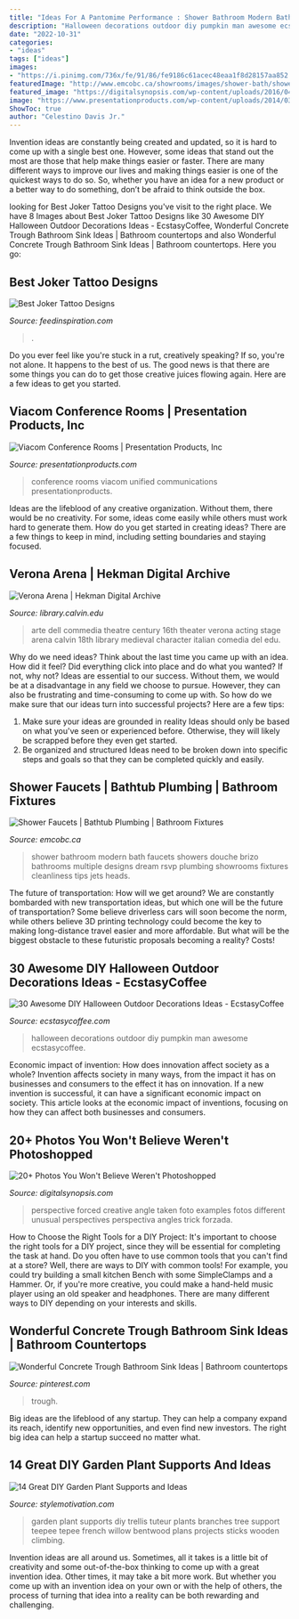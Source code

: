 ```yaml
---
title: "Ideas For A Pantomime Performance : Shower Bathroom Modern Bath Faucets Showers Douche Brizo Bathrooms Multiple Designs Dream Rsvp Plumbing Showrooms Fixtures Cleanliness Tips Jets Heads"
description: "Halloween decorations outdoor diy pumpkin man awesome ecstasycoffee"
date: "2022-10-31"
categories:
- "ideas"
tags: ["ideas"]
images:
- "https://i.pinimg.com/736x/fe/91/86/fe9186c61acec48eaa1f8d28157aa852.jpg"
featuredImage: "http://www.emcobc.ca/showrooms/images/shower-bath/shower-bath_08.jpg"
featured_image: "https://digitalsynopsis.com/wp-content/uploads/2016/04/forced-perspective-perfect-timing-creative-angle-photos-29.jpg"
image: "https://www.presentationproducts.com/wp-content/uploads/2014/03/Small-Conference-Room-2.jpg"
ShowToc: true
author: "Celestino Davis Jr."
---
```



Invention ideas are constantly being created and updated, so it is hard to come up with a single best one. However, some ideas that stand out the most are those that help make things easier or faster. There are many different ways to improve our lives and making things easier is one of the quickest ways to do so. So, whether you have an idea for a new product or a better way to do something, don’t be afraid to think outside the box.

	

		
looking for Best Joker Tattoo Designs you've visit to the right place. We have 8 Images about Best Joker Tattoo Designs like 30 Awesome DIY Halloween Outdoor Decorations Ideas - EcstasyCoffee, Wonderful Concrete Trough Bathroom Sink Ideas | Bathroom countertops and also Wonderful Concrete Trough Bathroom Sink Ideas | Bathroom countertops. Here you go:
		
    
## Best Joker Tattoo Designs

<img loading=lazy src="https://www.feedinspiration.com/wp-content/uploads/2015/05/joker_tattoo_by_ivostankov.jpg" onerror="this.onerror=null;this.src='https://tse1.mm.bing.net/th?id=OIP.s2gcIlLTLRQM9PdAl9EmWwHaKp&amp;pid=15.1';" alt="Best Joker Tattoo Designs">

_Source: feedinspiration.com_

>. 

	

Do you ever feel like you're stuck in a rut, creatively speaking? If so, you're not alone. It happens to the best of us. The good news is that there are some things you can do to get those creative juices flowing again. Here are a few ideas to get you started.

    
## Viacom Conference Rooms | Presentation Products, Inc

<img loading=lazy src="https://www.presentationproducts.com/wp-content/uploads/2014/03/Small-Conference-Room-2.jpg" onerror="this.onerror=null;this.src='https://tse3.mm.bing.net/th?id=OIP.jdz5xyLhdnIy2gASdmgLlwHaE7&amp;pid=15.1';" alt="Viacom Conference Rooms | Presentation Products, Inc">

_Source: presentationproducts.com_

>conference rooms viacom unified communications presentationproducts. 

	

Ideas are the lifeblood of any creative organization. Without them, there would be no creativity. For some, ideas come easily while others must work hard to generate them. How do you get started in creating ideas? There are a few things to keep in mind, including setting boundaries and staying focused.

    
## Verona Arena | Hekman Digital Archive

<img loading=lazy src="https://library.calvin.edu/hda/sites/default/files/cas375h.jpg" onerror="this.onerror=null;this.src='https://tse2.mm.bing.net/th?id=OIP.9mBsO5wxfzloPmCmd3sEpwHaK4&amp;pid=15.1';" alt="Verona Arena | Hekman Digital Archive">

_Source: library.calvin.edu_

>arte dell commedia theatre century 16th theater verona acting stage arena calvin 18th library medieval character italian comedia del edu. 

	

Why do we need ideas?
Think about the last time you came up with an idea. How did it feel? Did everything click into place and do what you wanted? If not, why not?
Ideas are essential to our success. Without them, we would be at a disadvantage in any field we choose to pursue. However, they can also be frustrating and time-consuming to come up with. So how do we make sure that our ideas turn into successful projects? Here are a few tips: 

1) Make sure your ideas are grounded in reality 
Ideas should only be based on what you've seen or experienced before. Otherwise, they will likely be scrapped before they even get started. 
2) Be organized and structured 
Ideas need to be broken down into specific steps and goals so that they can be completed quickly and easily.

    
## Shower Faucets | Bathtub Plumbing | Bathroom Fixtures

<img loading=lazy src="http://www.emcobc.ca/showrooms/images/shower-bath/shower-bath_08.jpg" onerror="this.onerror=null;this.src='https://tse4.mm.bing.net/th?id=OIP.tR6-djs6aEv_Mxt4jltv5QHaJ2&amp;pid=15.1';" alt="Shower Faucets | Bathtub Plumbing | Bathroom Fixtures">

_Source: emcobc.ca_

>shower bathroom modern bath faucets showers douche brizo bathrooms multiple designs dream rsvp plumbing showrooms fixtures cleanliness tips jets heads. 

	

The future of transportation: How will we get around?
We are constantly bombarded with new transportation ideas, but which one will be the future of transportation? Some believe driverless cars will soon become the norm, while others believe 3D printing technology could become the key to making long-distance travel easier and more affordable. But what will be the biggest obstacle to these futuristic proposals becoming a reality? Costs!

    
## 30 Awesome DIY Halloween Outdoor Decorations Ideas - EcstasyCoffee

<img loading=lazy src="https://i0.wp.com/www.ecstasycoffee.com/wp-content/uploads/2016/10/Menacing-Pumpkin-Man.jpg" onerror="this.onerror=null;this.src='https://tse4.mm.bing.net/th?id=OIP.duYFu-zqaKqumkxgHJ5BfAHaM0&amp;pid=15.1';" alt="30 Awesome DIY Halloween Outdoor Decorations Ideas - EcstasyCoffee">

_Source: ecstasycoffee.com_

>halloween decorations outdoor diy pumpkin man awesome ecstasycoffee. 

	

Economic impact of invention: How does innovation affect society as a whole?
Invention affects society in many ways, from the impact it has on businesses and consumers to the effect it has on innovation. If a new invention is successful, it can have a significant economic impact on society. This article looks at the economic impact of inventions, focusing on how they can affect both businesses and consumers.

    
## 20+ Photos You Won&#039;t Believe Weren&#039;t Photoshopped

<img loading=lazy src="https://digitalsynopsis.com/wp-content/uploads/2016/04/forced-perspective-perfect-timing-creative-angle-photos-29.jpg" onerror="this.onerror=null;this.src='https://tse2.mm.bing.net/th?id=OIP.AoZbPns1bW9-0xcKQUk9PQHaKk&amp;pid=15.1';" alt="20+ Photos You Won&#039;t Believe Weren&#039;t Photoshopped">

_Source: digitalsynopsis.com_

>perspective forced creative angle taken foto examples fotos different unusual perspectives perspectiva angles trick forzada. 

	

How to Choose the Right Tools for a DIY Project: It's important to choose the right tools for a DIY project, since they will be essential for completing the task at hand.
Do you often have to use common tools that you can't find at a store? Well, there are ways to DIY with common tools! For example, you could try building a small kitchen Bench with some SimpleClamps and a Hammer. Or, if you're more creative, you could make a hand-held music player using an old speaker and headphones. There are many different ways to DIY depending on your interests and skills.

    
## Wonderful Concrete Trough Bathroom Sink Ideas | Bathroom Countertops

<img loading=lazy src="https://i.pinimg.com/736x/fe/91/86/fe9186c61acec48eaa1f8d28157aa852.jpg" onerror="this.onerror=null;this.src='https://tse3.mm.bing.net/th?id=OIP.b6aUz_kTXMbU_66gZSM6VQHaJ3&amp;pid=15.1';" alt="Wonderful Concrete Trough Bathroom Sink Ideas | Bathroom countertops">

_Source: pinterest.com_

>trough. 

	

Big ideas are the lifeblood of any startup. They can help a company expand its reach, identify new opportunities, and even find new investors. The right big idea can help a startup succeed no matter what.

    
## 14 Great DIY Garden Plant Supports And Ideas

<img loading=lazy src="https://www.diyncrafts.com/wp-content/uploads/2018/04/13-arbor-trellis.jpg" onerror="this.onerror=null;this.src='https://tse2.mm.bing.net/th?id=OIP.VfcuzmSLTpMhxH_CQgc18QHaJ3&amp;pid=15.1';" alt="14 Great DIY Garden Plant Supports and Ideas">

_Source: stylemotivation.com_

>garden plant supports diy trellis tuteur plants branches tree support teepee tepee french willow bentwood plans projects sticks wooden climbing. 

	

Invention ideas are all around us. Sometimes, all it takes is a little bit of creativity and some out-of-the-box thinking to come up with a great invention idea. Other times, it may take a bit more work. But whether you come up with an invention idea on your own or with the help of others, the process of turning that idea into a reality can be both rewarding and challenging.

